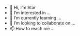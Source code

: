 - 👋 Hi, I’m Star
- 👀 I’m interested in ...
- 🌱 I’m currently learning ...
- 💞️ I’m looking to collaborate on ...
- 📫 How to reach me ...

<!---
Cgfdeg/Cgfdeg is a ✨ special ✨ repository because its `README.md` (this file) appears on your GitHub profile.
You can click the Preview link to take a look at your changes.
--->
